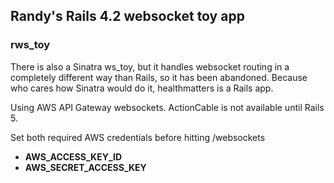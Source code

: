 ## Randy's Rails 4.2 websocket toy app
### rws_toy
There is also a Sinatra ws_toy, but it handles websocket routing in a completely different way than
Rails, so it has been abandoned. Because who cares how Sinatra would do it, healthmatters is a Rails
app.

Using AWS API Gateway websockets.
ActionCable is not available until Rails 5.

Set both required AWS credentials before hitting /websockets
- **AWS_ACCESS_KEY_ID**
- **AWS_SECRET_ACCESS_KEY**
